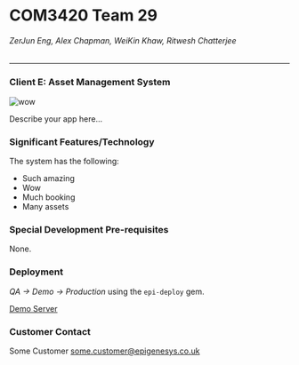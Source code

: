 # COM3420 Team 29
###### ZerJun Eng, Alex Chapman, WeiKin Khaw, Ritwesh Chatterjee

---

### Client E: Asset Management System
![wow](https://ih1.redbubble.net/image.422404948.7009/flat,800x800,075,f.jpg)

Describe your app here...

### Significant Features/Technology
The system has the following:

* Such amazing
* Wow
* Much booking
* Many assets

### Special Development Pre-requisites
None.

### Deployment
*QA -> Demo -> Production* using the `epi-deploy` gem.

[Demo Server](https://team29.demo4.hut.shefcompsci.org.uk/)

### Customer Contact
Some Customer <some.customer@epigenesys.co.uk>
